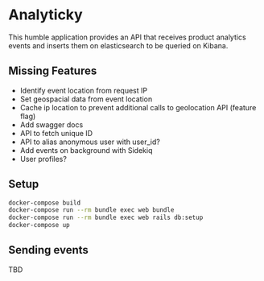 # Analyticky

This humble application provides an API that receives product analytics events and inserts them on elasticsearch to be queried on Kibana.

## Missing Features
- Identify event location from request IP
- Set geospacial data from event location
- Cache ip location to prevent additional calls to geolocation API (feature flag)
- Add swagger docs
- API to fetch unique ID
- API to alias anonymous user with user_id?
- Add events on background with Sidekiq
- User profiles?

## Setup

``` bash
docker-compose build
docker-compose run --rm bundle exec web bundle
docker-compose run --rm bundle exec web rails db:setup
docker-compose up
```

## Sending events
TBD
